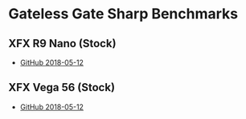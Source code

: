 # Gateless Gate Sharp Benchmarks

## XFX R9 Nano (Stock)

* [GitHub 2018-05-12](https://i.imgur.com/gaoYOIk.png)

## XFX Vega 56 (Stock)

* [GitHub 2018-05-12](https://i.imgur.com/AkLM7k0.png)